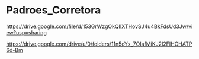 # Padroes_Corretora

https://drive.google.com/file/d/153GrWzgOkQIIXTHovSJ4u4BkFdsUd3Jw/view?usp=sharing

https://drive.google.com/drive/u/0/folders/11n5oYx_7OIafMiKJ2I2FIHOHATP6d-Bm
